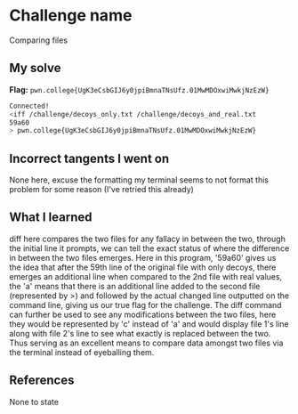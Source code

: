 # Challenge name
Comparing files

## My solve
**Flag:** `pwn.college{UgK3eCsbGIJ6y0jpiBmnaTNsUfz.01MwMDOxwiMwkjNzEzW}`

``` bash
Connected!
<iff /challenge/decoys_only.txt /challenge/decoys_and_real.txt                                     <iff /challenge/decoys_only.txt /challenge/decoys_and_real.txt
59a60
> pwn.college{UgK3eCsbGIJ6y0jpiBmnaTNsUfz.01MwMDOxwiMwkjNzEzW}
```

## Incorrect tangents I went on
None here, excuse the formatting my terminal seems to not format this problem for some reason (I've retried this already)

## What I learned
diff here compares the two files for any fallacy in between the two, through the initial line it prompts, we can tell the exact status of where the difference in between the two files emerges. Here in this program, '59a60' gives us the idea that after the 59th line of the original file with only decoys, there emerges an additional line when compared to the 2nd file with real values, the 'a' means that there is an additional line added to the second file (represented by >) and followed by the actual changed line outputted on the command line, giving us our true flag for the challenge. The diff command can further be used to see any modifications between the two files, here they would be represented by 'c' instead of 'a' and would display file 1's line along with file 2's line to see what exactly is replaced between the two. Thus serving as an excellent means to compare data amongst two files via the terminal instead of eyeballing them. 

## References
None to state